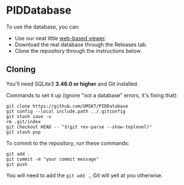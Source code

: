 # PIDDatabase
To use the database, you can:
* Use our neat little [web-based viewer](https://umskt.github.io/PIDDatabase-viewer/).
* Download the real database through the Releases tab.
* Clone the repository through the instructions below.

## Cloning
You'll need SQLite3 **3.46.0 or higher** and Git installed.

Commands to set it up (ignore "not a database" errors, it's fixing that):
```
git clone https://github.com/UMSKT/PIDDatabase
git config --local include.path ../.gitconfig
git stash save -u
rm .git/index
git checkout HEAD -- "$(git rev-parse --show-toplevel)"
git stash pop
```

To commit to the repository, run these commands:
```
git add .
git commit -m "your commit message"
git push
```
You will need to add the `git add .`, Git will yell at you otherwise.
